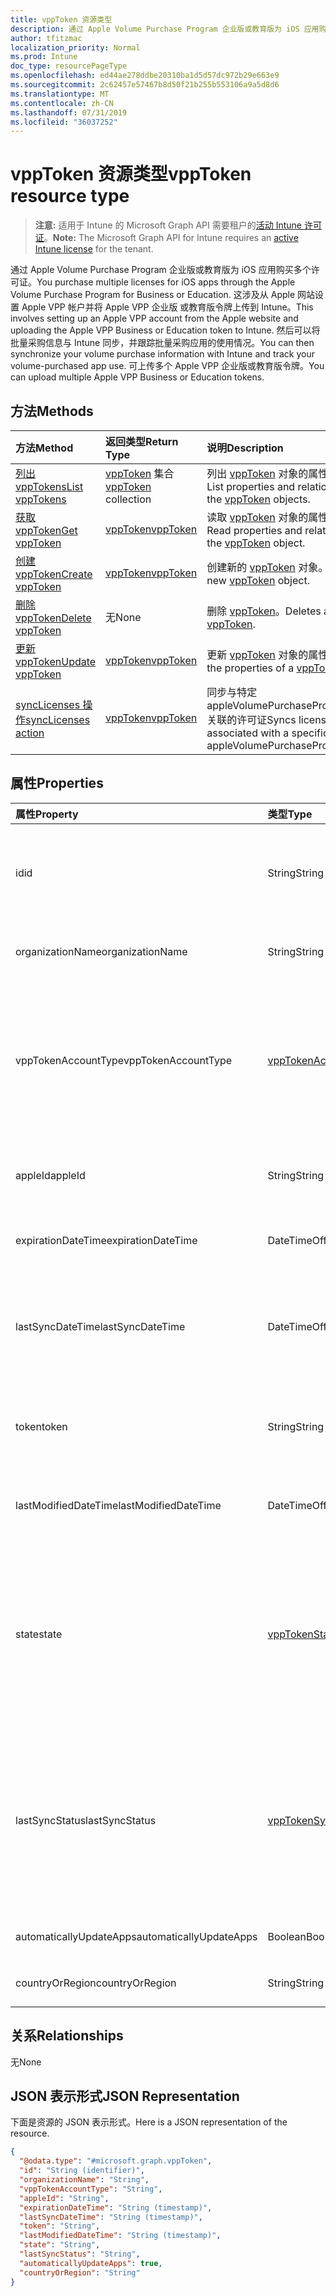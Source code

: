 ```yaml
---
title: vppToken 资源类型
description: 通过 Apple Volume Purchase Program 企业版或教育版为 iOS 应用购买多个许可证。 这涉及从 Apple 网站设置 Apple VPP 帐户并将 Apple VPP 企业版 或教育版令牌上传到 Intune。 然后可以将批量采购信息与 Intune 同步，并跟踪批量采购应用的使用情况。 可上传多个 Apple VPP 企业版或教育版令牌。
author: tfitzmac
localization_priority: Normal
ms.prod: Intune
doc_type: resourcePageType
ms.openlocfilehash: ed44ae278ddbe20310ba1d5d57dc972b29e663e9
ms.sourcegitcommit: 2c62457e57467b8d50f21b255b553106a9a5d8d6
ms.translationtype: MT
ms.contentlocale: zh-CN
ms.lasthandoff: 07/31/2019
ms.locfileid: "36037252"
---
```

# <a name="vpptoken-resource-type"></a><span data-ttu-id="f651d-106">vppToken 资源类型</span><span class="sxs-lookup"><span data-stu-id="f651d-106">vppToken resource type</span></span>

> <span data-ttu-id="f651d-107">**注意:** 适用于 Intune 的 Microsoft Graph API 需要租户的[活动 Intune 许可证](https://go.microsoft.com/fwlink/?linkid=839381)。</span><span class="sxs-lookup"><span data-stu-id="f651d-107">**Note:** The Microsoft Graph API for Intune requires an [active Intune license](https://go.microsoft.com/fwlink/?linkid=839381) for the tenant.</span></span>

<span data-ttu-id="f651d-108">通过 Apple Volume Purchase Program 企业版或教育版为 iOS 应用购买多个许可证。</span><span class="sxs-lookup"><span data-stu-id="f651d-108">You purchase multiple licenses for iOS apps through the Apple Volume Purchase Program for Business or Education.</span></span> <span data-ttu-id="f651d-109">这涉及从 Apple 网站设置 Apple VPP 帐户并将 Apple VPP 企业版 或教育版令牌上传到 Intune。</span><span class="sxs-lookup"><span data-stu-id="f651d-109">This involves setting up an Apple VPP account from the Apple website and uploading the Apple VPP Business or Education token to Intune.</span></span> <span data-ttu-id="f651d-110">然后可以将批量采购信息与 Intune 同步，并跟踪批量采购应用的使用情况。</span><span class="sxs-lookup"><span data-stu-id="f651d-110">You can then synchronize your volume purchase information with Intune and track your volume-purchased app use.</span></span> <span data-ttu-id="f651d-111">可上传多个 Apple VPP 企业版或教育版令牌。</span><span class="sxs-lookup"><span data-stu-id="f651d-111">You can upload multiple Apple VPP Business or Education tokens.</span></span>

## <a name="methods"></a><span data-ttu-id="f651d-112">方法</span><span class="sxs-lookup"><span data-stu-id="f651d-112">Methods</span></span>
|<span data-ttu-id="f651d-113">方法</span><span class="sxs-lookup"><span data-stu-id="f651d-113">Method</span></span>|<span data-ttu-id="f651d-114">返回类型</span><span class="sxs-lookup"><span data-stu-id="f651d-114">Return Type</span></span>|<span data-ttu-id="f651d-115">说明</span><span class="sxs-lookup"><span data-stu-id="f651d-115">Description</span></span>|
|:---|:---|:---|
|[<span data-ttu-id="f651d-116">列出 vppTokens</span><span class="sxs-lookup"><span data-stu-id="f651d-116">List vppTokens</span></span>](../api/intune-onboarding-vpptoken-list.md)|<span data-ttu-id="f651d-117">[vppToken](../resources/intune-onboarding-vpptoken.md) 集合</span><span class="sxs-lookup"><span data-stu-id="f651d-117">[vppToken](../resources/intune-onboarding-vpptoken.md) collection</span></span>|<span data-ttu-id="f651d-118">列出 [vppToken](../resources/intune-onboarding-vpptoken.md) 对象的属性和关系。</span><span class="sxs-lookup"><span data-stu-id="f651d-118">List properties and relationships of the [vppToken](../resources/intune-onboarding-vpptoken.md) objects.</span></span>|
|[<span data-ttu-id="f651d-119">获取 vppToken</span><span class="sxs-lookup"><span data-stu-id="f651d-119">Get vppToken</span></span>](../api/intune-onboarding-vpptoken-get.md)|[<span data-ttu-id="f651d-120">vppToken</span><span class="sxs-lookup"><span data-stu-id="f651d-120">vppToken</span></span>](../resources/intune-onboarding-vpptoken.md)|<span data-ttu-id="f651d-121">读取 [vppToken](../resources/intune-onboarding-vpptoken.md) 对象的属性和关系。</span><span class="sxs-lookup"><span data-stu-id="f651d-121">Read properties and relationships of the [vppToken](../resources/intune-onboarding-vpptoken.md) object.</span></span>|
|[<span data-ttu-id="f651d-122">创建 vppToken</span><span class="sxs-lookup"><span data-stu-id="f651d-122">Create vppToken</span></span>](../api/intune-onboarding-vpptoken-create.md)|[<span data-ttu-id="f651d-123">vppToken</span><span class="sxs-lookup"><span data-stu-id="f651d-123">vppToken</span></span>](../resources/intune-onboarding-vpptoken.md)|<span data-ttu-id="f651d-124">创建新的 [vppToken](../resources/intune-onboarding-vpptoken.md) 对象。</span><span class="sxs-lookup"><span data-stu-id="f651d-124">Create a new [vppToken](../resources/intune-onboarding-vpptoken.md) object.</span></span>|
|[<span data-ttu-id="f651d-125">删除 vppToken</span><span class="sxs-lookup"><span data-stu-id="f651d-125">Delete vppToken</span></span>](../api/intune-onboarding-vpptoken-delete.md)|<span data-ttu-id="f651d-126">无</span><span class="sxs-lookup"><span data-stu-id="f651d-126">None</span></span>|<span data-ttu-id="f651d-127">删除 [vppToken](../resources/intune-onboarding-vpptoken.md)。</span><span class="sxs-lookup"><span data-stu-id="f651d-127">Deletes a [vppToken](../resources/intune-onboarding-vpptoken.md).</span></span>|
|[<span data-ttu-id="f651d-128">更新 vppToken</span><span class="sxs-lookup"><span data-stu-id="f651d-128">Update vppToken</span></span>](../api/intune-onboarding-vpptoken-update.md)|[<span data-ttu-id="f651d-129">vppToken</span><span class="sxs-lookup"><span data-stu-id="f651d-129">vppToken</span></span>](../resources/intune-onboarding-vpptoken.md)|<span data-ttu-id="f651d-130">更新 [vppToken](../resources/intune-onboarding-vpptoken.md) 对象的属性。</span><span class="sxs-lookup"><span data-stu-id="f651d-130">Update the properties of a [vppToken](../resources/intune-onboarding-vpptoken.md) object.</span></span>|
|[<span data-ttu-id="f651d-131">syncLicenses 操作</span><span class="sxs-lookup"><span data-stu-id="f651d-131">syncLicenses action</span></span>](../api/intune-onboarding-vpptoken-synclicenses.md)|[<span data-ttu-id="f651d-132">vppToken</span><span class="sxs-lookup"><span data-stu-id="f651d-132">vppToken</span></span>](../resources/intune-onboarding-vpptoken.md)|<span data-ttu-id="f651d-133">同步与特定 appleVolumePurchaseProgramToken 关联的许可证</span><span class="sxs-lookup"><span data-stu-id="f651d-133">Syncs licenses associated with a specific appleVolumePurchaseProgramToken</span></span>|

## <a name="properties"></a><span data-ttu-id="f651d-134">属性</span><span class="sxs-lookup"><span data-stu-id="f651d-134">Properties</span></span>
|<span data-ttu-id="f651d-135">属性</span><span class="sxs-lookup"><span data-stu-id="f651d-135">Property</span></span>|<span data-ttu-id="f651d-136">类型</span><span class="sxs-lookup"><span data-stu-id="f651d-136">Type</span></span>|<span data-ttu-id="f651d-137">说明</span><span class="sxs-lookup"><span data-stu-id="f651d-137">Description</span></span>|
|:---|:---|:---|
|<span data-ttu-id="f651d-138">id</span><span class="sxs-lookup"><span data-stu-id="f651d-138">id</span></span>|<span data-ttu-id="f651d-139">String</span><span class="sxs-lookup"><span data-stu-id="f651d-139">String</span></span>|<span data-ttu-id="f651d-140">这是创建 appleVolumePurchaseProgramToken 时自动生成的。</span><span class="sxs-lookup"><span data-stu-id="f651d-140">This is automatically generated when the appleVolumePurchaseProgramToken is created.</span></span> <span data-ttu-id="f651d-141">它是实体的键。</span><span class="sxs-lookup"><span data-stu-id="f651d-141">It is the Key of the entity.</span></span>|
|<span data-ttu-id="f651d-142">organizationName</span><span class="sxs-lookup"><span data-stu-id="f651d-142">organizationName</span></span>|<span data-ttu-id="f651d-143">String</span><span class="sxs-lookup"><span data-stu-id="f651d-143">String</span></span>|<span data-ttu-id="f651d-144">与 Apple Volume Purchase Program 令牌关联的组织</span><span class="sxs-lookup"><span data-stu-id="f651d-144">The organization associated with the Apple Volume Purchase Program Token</span></span>|
|<span data-ttu-id="f651d-145">vppTokenAccountType</span><span class="sxs-lookup"><span data-stu-id="f651d-145">vppTokenAccountType</span></span>|[<span data-ttu-id="f651d-146">vppTokenAccountType</span><span class="sxs-lookup"><span data-stu-id="f651d-146">vppTokenAccountType</span></span>](../resources/intune-shared-vpptokenaccounttype.md)|<span data-ttu-id="f651d-147">与给定的 Apple Volume Purchase Program 令牌关联的批量购买计划的类型。</span><span class="sxs-lookup"><span data-stu-id="f651d-147">The type of volume purchase program which the given Apple Volume Purchase Program Token is associated with.</span></span> <span data-ttu-id="f651d-148">可取值为：`business`、`education`。</span><span class="sxs-lookup"><span data-stu-id="f651d-148">Possible values are: `business`, `education`.</span></span> <span data-ttu-id="f651d-149">可取值为：`business`、`education`。</span><span class="sxs-lookup"><span data-stu-id="f651d-149">Possible values are: `business`, `education`.</span></span>|
|<span data-ttu-id="f651d-150">appleId</span><span class="sxs-lookup"><span data-stu-id="f651d-150">appleId</span></span>|<span data-ttu-id="f651d-151">String</span><span class="sxs-lookup"><span data-stu-id="f651d-151">String</span></span>|<span data-ttu-id="f651d-152">与给定的 Apple Volume Purchase Program 令牌关联的 Apple ID。</span><span class="sxs-lookup"><span data-stu-id="f651d-152">The apple Id associated with the given Apple Volume Purchase Program Token.</span></span>|
|<span data-ttu-id="f651d-153">expirationDateTime</span><span class="sxs-lookup"><span data-stu-id="f651d-153">expirationDateTime</span></span>|<span data-ttu-id="f651d-154">DateTimeOffset</span><span class="sxs-lookup"><span data-stu-id="f651d-154">DateTimeOffset</span></span>|<span data-ttu-id="f651d-155">Apple Volume Purchase Program 令牌的到期日期时间。</span><span class="sxs-lookup"><span data-stu-id="f651d-155">The expiration date time of the Apple Volume Purchase Program Token.</span></span>|
|<span data-ttu-id="f651d-156">lastSyncDateTime</span><span class="sxs-lookup"><span data-stu-id="f651d-156">lastSyncDateTime</span></span>|<span data-ttu-id="f651d-157">DateTimeOffset</span><span class="sxs-lookup"><span data-stu-id="f651d-157">DateTimeOffset</span></span>|<span data-ttu-id="f651d-158">上次使用 Apple Volume purchase program 服务 (apple Volume purchase program 令牌) 完成应用程序同步的时间。</span><span class="sxs-lookup"><span data-stu-id="f651d-158">The last time when an application sync was done with the Apple volume purchase program service using the Apple Volume Purchase Program Token.</span></span>|
|<span data-ttu-id="f651d-159">token</span><span class="sxs-lookup"><span data-stu-id="f651d-159">token</span></span>|<span data-ttu-id="f651d-160">String</span><span class="sxs-lookup"><span data-stu-id="f651d-160">String</span></span>|<span data-ttu-id="f651d-161">从 Apple Volume Purchase Program 下载的 Apple Volume Purchase Program 令牌字符串。</span><span class="sxs-lookup"><span data-stu-id="f651d-161">The Apple Volume Purchase Program Token string downloaded from the Apple Volume Purchase Program.</span></span>|
|<span data-ttu-id="f651d-162">lastModifiedDateTime</span><span class="sxs-lookup"><span data-stu-id="f651d-162">lastModifiedDateTime</span></span>|<span data-ttu-id="f651d-163">DateTimeOffset</span><span class="sxs-lookup"><span data-stu-id="f651d-163">DateTimeOffset</span></span>|<span data-ttu-id="f651d-164">与 Apple Volume Purchase Program 令牌关联的上次修改日期时间。</span><span class="sxs-lookup"><span data-stu-id="f651d-164">Last modification date time associated with the Apple Volume Purchase Program Token.</span></span>|
|<span data-ttu-id="f651d-165">state</span><span class="sxs-lookup"><span data-stu-id="f651d-165">state</span></span>|[<span data-ttu-id="f651d-166">vppTokenState</span><span class="sxs-lookup"><span data-stu-id="f651d-166">vppTokenState</span></span>](../resources/intune-onboarding-vpptokenstate.md)|<span data-ttu-id="f651d-167">Apple Volume Purchase Program 令牌的当前状态。</span><span class="sxs-lookup"><span data-stu-id="f651d-167">Current state of the Apple Volume Purchase Program Token.</span></span> <span data-ttu-id="f651d-168">可取值为：`unknown`、`valid`、`expired`、`invalid`、`assignedToExternalMDM`。</span><span class="sxs-lookup"><span data-stu-id="f651d-168">Possible values are: `unknown`, `valid`, `expired`, `invalid`, `assignedToExternalMDM`.</span></span> <span data-ttu-id="f651d-169">可取值为：`unknown`、`valid`、`expired`、`invalid`、`assignedToExternalMDM`。</span><span class="sxs-lookup"><span data-stu-id="f651d-169">Possible values are: `unknown`, `valid`, `expired`, `invalid`, `assignedToExternalMDM`.</span></span>|
|<span data-ttu-id="f651d-170">lastSyncStatus</span><span class="sxs-lookup"><span data-stu-id="f651d-170">lastSyncStatus</span></span>|[<span data-ttu-id="f651d-171">vppTokenSyncStatus</span><span class="sxs-lookup"><span data-stu-id="f651d-171">vppTokenSyncStatus</span></span>](../resources/intune-onboarding-vpptokensyncstatus.md)|<span data-ttu-id="f651d-172">使用 Apple Volume Purchase Program 令牌触发的上一次应用程序同步的当前同步状态。</span><span class="sxs-lookup"><span data-stu-id="f651d-172">Current sync status of the last application sync which was triggered using the Apple Volume Purchase Program Token.</span></span> <span data-ttu-id="f651d-173">可取值为：`none`、`inProgress`、`completed`、`failed`。</span><span class="sxs-lookup"><span data-stu-id="f651d-173">Possible values are: `none`, `inProgress`, `completed`, `failed`.</span></span> <span data-ttu-id="f651d-174">可取值为：`none`、`inProgress`、`completed`、`failed`。</span><span class="sxs-lookup"><span data-stu-id="f651d-174">Possible values are: `none`, `inProgress`, `completed`, `failed`.</span></span>|
|<span data-ttu-id="f651d-175">automaticallyUpdateApps</span><span class="sxs-lookup"><span data-stu-id="f651d-175">automaticallyUpdateApps</span></span>|<span data-ttu-id="f651d-176">Boolean</span><span class="sxs-lookup"><span data-stu-id="f651d-176">Boolean</span></span>|<span data-ttu-id="f651d-177">是否自动更新适用于 VPP 令牌的应用。</span><span class="sxs-lookup"><span data-stu-id="f651d-177">Whether or not apps for the VPP token will be automatically updated.</span></span>|
|<span data-ttu-id="f651d-178">countryOrRegion</span><span class="sxs-lookup"><span data-stu-id="f651d-178">countryOrRegion</span></span>|<span data-ttu-id="f651d-179">String</span><span class="sxs-lookup"><span data-stu-id="f651d-179">String</span></span>|<span data-ttu-id="f651d-180">是否自动更新适用于 VPP 令牌的应用。</span><span class="sxs-lookup"><span data-stu-id="f651d-180">Whether or not apps for the VPP token will be automatically updated.</span></span>|

## <a name="relationships"></a><span data-ttu-id="f651d-181">关系</span><span class="sxs-lookup"><span data-stu-id="f651d-181">Relationships</span></span>
<span data-ttu-id="f651d-182">无</span><span class="sxs-lookup"><span data-stu-id="f651d-182">None</span></span>

## <a name="json-representation"></a><span data-ttu-id="f651d-183">JSON 表示形式</span><span class="sxs-lookup"><span data-stu-id="f651d-183">JSON Representation</span></span>
<span data-ttu-id="f651d-184">下面是资源的 JSON 表示形式。</span><span class="sxs-lookup"><span data-stu-id="f651d-184">Here is a JSON representation of the resource.</span></span>
<!-- {
  "blockType": "resource",
  "keyProperty": "id",
  "@odata.type": "microsoft.graph.vppToken"
}
-->
``` json
{
  "@odata.type": "#microsoft.graph.vppToken",
  "id": "String (identifier)",
  "organizationName": "String",
  "vppTokenAccountType": "String",
  "appleId": "String",
  "expirationDateTime": "String (timestamp)",
  "lastSyncDateTime": "String (timestamp)",
  "token": "String",
  "lastModifiedDateTime": "String (timestamp)",
  "state": "String",
  "lastSyncStatus": "String",
  "automaticallyUpdateApps": true,
  "countryOrRegion": "String"
}
```



